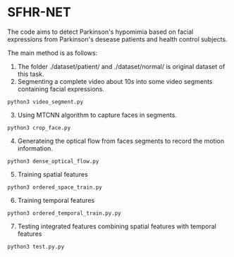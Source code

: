 # SFHR-NET

The code aims to detect Parkinson's hypomimia based on facial expressions from Parkinson's desease patients and health control subjects.

The main method is as follows:

1. The folder  ./dataset/patient/  and  ./dataset/normal/  is original dataset of this task.  
2. Segmenting a complete video about 10s into some video segments containing facial expressions. 
```
python3 video_segment.py
```
3. Using MTCNN algorithm to capture faces in segments.  
```
python3 crop_face.py
```
4. Generateing the optical flow from faces segments to record the motion information.
```
python3 dense_optical_flow.py
```
5. Training spatial features
```
python3 ordered_space_train.py
```
6. Training temporal features
```
python3 ordered_temporal_train.py.py
```
7. Testing integrated features combining spatial features with temporal features
```
python3 test.py.py
```
